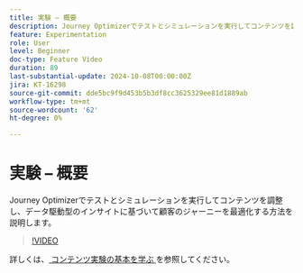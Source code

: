 ```yaml
---
title: 実験 – 概要
description: Journey Optimizerでテストとシミュレーションを実行してコンテンツを調整し、データ駆動型のインサイトに基づいて顧客のジャーニーを最適化する方法を説明します。
feature: Experimentation
role: User
level: Beginner
doc-type: Feature Video
duration: 89
last-substantial-update: 2024-10-08T00:00:00Z
jira: KT-16298
source-git-commit: dde5bc9f9d453b5b3df8cc3625329ee81d1889ab
workflow-type: tm+mt
source-wordcount: '62'
ht-degree: 0%

---
```



# 実験 – 概要

Journey Optimizerでテストとシミュレーションを実行してコンテンツを調整し、データ駆動型のインサイトに基づいて顧客のジャーニーを最適化する方法を説明します。

>[!VIDEO](https://video.tv.adobe.com/v/3434963/?learn=on)

詳しくは、[ コンテンツ実験の基本を学ぶ ](https://experienceleague.adobe.com/en/docs/journey-optimizer/using/content-management/content-experiment/get-started-experiment) を参照してください。
